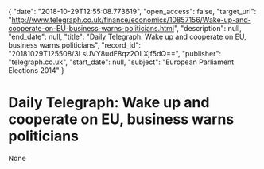 {
  "date": "2018-10-29T12:55:08.773619", 
  "open_access": false, 
  "target_url": "http://www.telegraph.co.uk/finance/economics/10857156/Wake-up-and-cooperate-on-EU-business-warns-politicians.html", 
  "description": null, 
  "end_date": null, 
  "title": "Daily Telegraph: Wake up and cooperate on EU, business warns politicians", 
  "record_id": "20181029T125508/3LsUVY8udE8qz2OLXjf5dQ==", 
  "publisher": "telegraph.co.uk", 
  "start_date": null, 
  "subject": "European Parliament Elections 2014"
}

# Daily Telegraph: Wake up and cooperate on EU, business warns politicians

None